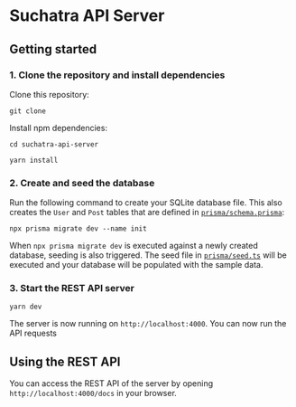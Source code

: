 # Suchatra API Server

## Getting started

### 1. Clone the repository and install dependencies

Clone this repository:

```
git clone

```

Install npm dependencies:

```
cd suchatra-api-server

yarn install
```

### 2. Create and seed the database

Run the following command to create your SQLite database file. This also creates the `User` and `Post` tables that are defined in [`prisma/schema.prisma`](./prisma/schema.prisma):

```
npx prisma migrate dev --name init
```

When `npx prisma migrate dev` is executed against a newly created database, seeding is also triggered. The seed file in [`prisma/seed.ts`](./prisma/seed.ts) will be executed and your database will be populated with the sample data.

### 3. Start the REST API server

```
yarn dev
```

The server is now running on `http://localhost:4000`.
You can now run the API requests

## Using the REST API

You can access the REST API of the server by opening `http://localhost:4000/docs` in your browser.
